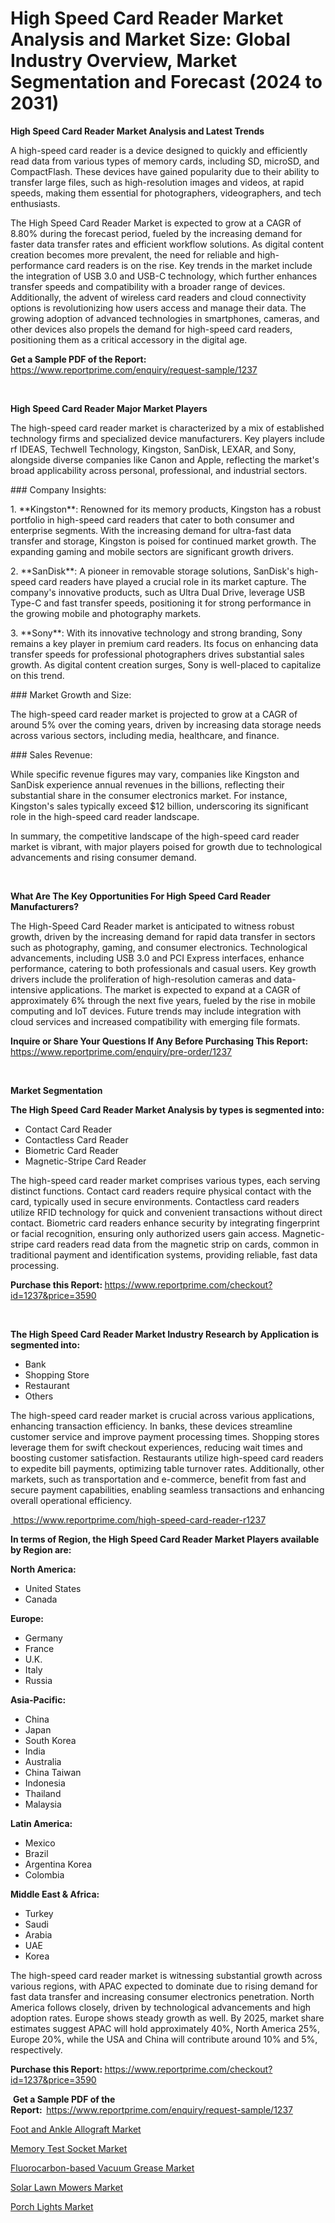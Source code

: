 <p><h1>High Speed Card Reader Market Analysis and Market Size: Global Industry Overview, Market Segmentation and Forecast (2024 to 2031)</h1></p><p><strong>High Speed Card Reader Market Analysis and Latest Trends</strong></p>
<p><p>A high-speed card reader is a device designed to quickly and efficiently read data from various types of memory cards, including SD, microSD, and CompactFlash. These devices have gained popularity due to their ability to transfer large files, such as high-resolution images and videos, at rapid speeds, making them essential for photographers, videographers, and tech enthusiasts.</p><p>The High Speed Card Reader Market is expected to grow at a CAGR of 8.80% during the forecast period, fueled by the increasing demand for faster data transfer rates and efficient workflow solutions. As digital content creation becomes more prevalent, the need for reliable and high-performance card readers is on the rise. Key trends in the market include the integration of USB 3.0 and USB-C technology, which further enhances transfer speeds and compatibility with a broader range of devices. Additionally, the advent of wireless card readers and cloud connectivity options is revolutionizing how users access and manage their data. The growing adoption of advanced technologies in smartphones, cameras, and other devices also propels the demand for high-speed card readers, positioning them as a critical accessory in the digital age.</p></p>
<p><strong>Get a Sample PDF of the Report:&nbsp;</strong> <a href="https://www.reportprime.com/enquiry/request-sample/1237">https://www.reportprime.com/enquiry/request-sample/1237</a></p>
<p>&nbsp;</p>
<p><strong>High Speed Card Reader Major Market Players</strong></p>
<p><p>The high-speed card reader market is characterized by a mix of established technology firms and specialized device manufacturers. Key players include rf IDEAS, Techwell Technology, Kingston, SanDisk, LEXAR, and Sony, alongside diverse companies like Canon and Apple, reflecting the market's broad applicability across personal, professional, and industrial sectors.</p><p>### Company Insights:</p><p>1. **Kingston**: Renowned for its memory products, Kingston has a robust portfolio in high-speed card readers that cater to both consumer and enterprise segments. With the increasing demand for ultra-fast data transfer and storage, Kingston is poised for continued market growth. The expanding gaming and mobile sectors are significant growth drivers.</p><p>2. **SanDisk**: A pioneer in removable storage solutions, SanDisk's high-speed card readers have played a crucial role in its market capture. The company's innovative products, such as Ultra Dual Drive, leverage USB Type-C and fast transfer speeds, positioning it for strong performance in the growing mobile and photography markets.</p><p>3. **Sony**: With its innovative technology and strong branding, Sony remains a key player in premium card readers. Its focus on enhancing data transfer speeds for professional photographers drives substantial sales growth. As digital content creation surges, Sony is well-placed to capitalize on this trend.</p><p>### Market Growth and Size:</p><p>The high-speed card reader market is projected to grow at a CAGR of around 5% over the coming years, driven by increasing data storage needs across various sectors, including media, healthcare, and finance. </p><p>### Sales Revenue:</p><p>While specific revenue figures may vary, companies like Kingston and SanDisk experience annual revenues in the billions, reflecting their substantial share in the consumer electronics market. For instance, Kingston's sales typically exceed $12 billion, underscoring its significant role in the high-speed card reader landscape.</p><p>In summary, the competitive landscape of the high-speed card reader market is vibrant, with major players poised for growth due to technological advancements and rising consumer demand.</p></p>
<p>&nbsp;</p>
<p><strong>What Are The Key Opportunities For High Speed Card Reader Manufacturers?</strong></p>
<p><p>The High-Speed Card Reader market is anticipated to witness robust growth, driven by the increasing demand for rapid data transfer in sectors such as photography, gaming, and consumer electronics. Technological advancements, including USB 3.0 and PCI Express interfaces, enhance performance, catering to both professionals and casual users. Key growth drivers include the proliferation of high-resolution cameras and data-intensive applications. The market is expected to expand at a CAGR of approximately 6% through the next five years, fueled by the rise in mobile computing and IoT devices. Future trends may include integration with cloud services and increased compatibility with emerging file formats.</p></p>
<p><strong>Inquire or Share Your Questions If Any Before Purchasing This Report:</strong> <a href="https://www.reportprime.com/enquiry/pre-order/1237">https://www.reportprime.com/enquiry/pre-order/1237</a></p>
<p>&nbsp;</p>
<p><strong>Market Segmentation</strong></p>
<p><strong>The High Speed Card Reader Market Analysis by types is segmented into:</strong></p>
<p><ul><li>Contact Card Reader</li><li>Contactless Card Reader</li><li>Biometric Card Reader</li><li>Magnetic-Stripe Card Reader</li></ul></p>
<p><p>The high-speed card reader market comprises various types, each serving distinct functions. Contact card readers require physical contact with the card, typically used in secure environments. Contactless card readers utilize RFID technology for quick and convenient transactions without direct contact. Biometric card readers enhance security by integrating fingerprint or facial recognition, ensuring only authorized users gain access. Magnetic-stripe card readers read data from the magnetic strip on cards, common in traditional payment and identification systems, providing reliable, fast data processing.</p></p>
<p><strong>Purchase this Report:&nbsp;</strong><a href="https://www.reportprime.com/checkout?id=1237&price=3590">https://www.reportprime.com/checkout?id=1237&price=3590</a></p>
<p>&nbsp;</p>
<p><strong>The High Speed Card Reader Market Industry Research by Application is segmented into:</strong></p>
<p><ul><li>Bank</li><li>Shopping Store</li><li>Restaurant</li><li>Others</li></ul></p>
<p><p>The high-speed card reader market is crucial across various applications, enhancing transaction efficiency. In banks, these devices streamline customer service and improve payment processing times. Shopping stores leverage them for swift checkout experiences, reducing wait times and boosting customer satisfaction. Restaurants utilize high-speed card readers to expedite bill payments, optimizing table turnover rates. Additionally, other markets, such as transportation and e-commerce, benefit from fast and secure payment capabilities, enabling seamless transactions and enhancing overall operational efficiency.</p></p>
<p><a href="https://www.reportprime.com/high-speed-card-reader-r1237">&nbsp;https://www.reportprime.com/high-speed-card-reader-r1237</a></p>
<p><strong>In terms of Region, the High Speed Card Reader Market Players available by Region are:</strong></p>
<p>
    <p> <strong> North America: </strong>
        <ul>
            <li>United States</li>
            <li>Canada</li>
        </ul>
        </p> 
    <p> <strong> Europe: </strong>
        <ul>
            <li>Germany</li>
            <li>France</li>
            <li>U.K.</li>
            <li>Italy</li>
            <li>Russia</li>
        </ul>
        </p> 
    <p> <strong> Asia-Pacific: </strong>
        <ul>
            <li>China</li>
            <li>Japan</li>
            <li>South Korea</li>
            <li>India</li>
            <li>Australia</li>
            <li>China Taiwan</li>
            <li>Indonesia</li>
            <li>Thailand</li>
            <li>Malaysia</li>
        </ul>
        </p> 
    <p> <strong> Latin America: </strong>
        <ul>
            <li>Mexico</li>
            <li>Brazil</li>
            <li>Argentina Korea</li>
            <li>Colombia</li>
        </ul>
        </p> 
    <p> <strong> Middle East & Africa: </strong>
        <ul>
            <li>Turkey</li>
            <li>Saudi</li>
            <li>Arabia</li>
            <li>UAE</li>
            <li>Korea</li>
        </ul>
    </p>
    </p>
<p><p>The high-speed card reader market is witnessing substantial growth across various regions, with APAC expected to dominate due to rising demand for fast data transfer and increasing consumer electronics penetration. North America follows closely, driven by technological advancements and high adoption rates. Europe shows steady growth as well. By 2025, market share estimates suggest APAC will hold approximately 40%, North America 25%, Europe 20%, while the USA and China will contribute around 10% and 5%, respectively.</p></p>
<p><strong>Purchase this Report: </strong><a href="https://www.reportprime.com/checkout?id=1237&price=3590">https://www.reportprime.com/checkout?id=1237&price=3590</a></p>
<p>&nbsp;<strong>Get a Sample PDF of the Report:&nbsp;&nbsp;</strong><a href="https://www.reportprime.com/enquiry/request-sample/1237">https://www.reportprime.com/enquiry/request-sample/1237</a></p>
<p><strong></strong></p>
<p><p><a href="https://issuu.com/reportprime-2/docs/foot-and-ankle-allograft-market-siz_51bfff226c2930">Foot and Ankle Allograft Market</a></p><p><a href="https://github.com/bmorecock/Market-Research-Report-List-5/blob/main/memory-test-socket-market.md">Memory Test Socket Market</a></p><p><a href="https://issuu.com/reportprime-2/docs/fluorocarbon-based-vacuum-grease-ma_cba63f88376276">Fluorocarbon-based Vacuum Grease Market</a></p><p><a href="https://medium.com/@clairhane_9803/solar-lawn-mowers-market-2024-2031-industry-insights-and-investment-opportunities-4e27dea38b09">Solar Lawn Mowers Market</a></p><p><a href="https://www.linkedin.com/pulse/global-porch-lights-industry-types-applications-market-bsbxf?trackingId=ySBMR2%2BKSJKZDLz14OrI7g%3D%3D">Porch Lights Market</a></p></p>